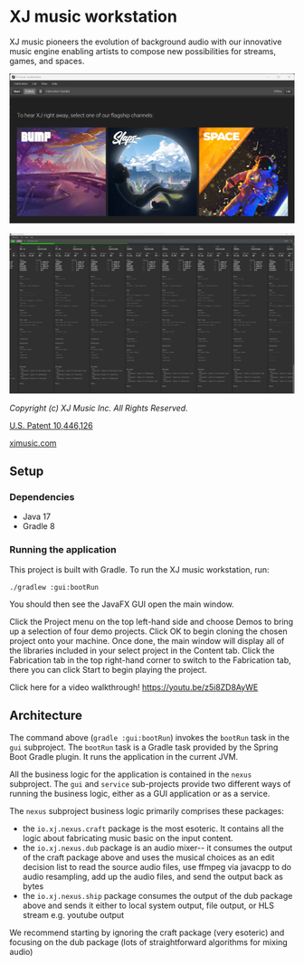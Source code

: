 # XJ music workstation

XJ music pioneers the evolution of background audio with our innovative music engine enabling artists to compose new
possibilities for streams, games, and spaces.

![Opening Demo Flagship Masthead - XJ music workstation](../.art/xjmusic-workstation-screenshot-demo.png)

![Live Fabrication Timeline - XJ music workstation](../.art/xjmusic-workstation-screenshot-fabrication.png)

*Copyright (c) XJ Music Inc. All Rights Reserved.*

[U.S. Patent 10,446,126](https://patents.google.com/patent/US10446126B1/)

[xjmusic.com](https://xjmusic.com)

## Setup

### Dependencies

* Java 17
* Gradle 8


### Running the application

This project is built with Gradle. To run the XJ music workstation, run:

```shell
./gradlew :gui:bootRun
```

You should then see the JavaFX GUI open the main window.

Click the Project menu on the top left-hand side and choose Demos to bring up a selection of four demo projects. Click OK to begin cloning the chosen project onto your machine. Once done, the main window will display all of the libraries included in your select project in the Content tab. Click the Fabrication tab in the top right-hand corner to switch to the Fabrication tab, there you can click Start to begin playing the project. 

Click here for a video walkthrough! https://youtu.be/z5i8ZD8AyWE

## Architecture

The command above (`gradle :gui:bootRun`) invokes the `bootRun` task in the `gui` subproject. The `bootRun` task is a
Gradle task provided by the Spring Boot Gradle plugin. It runs the application in the current JVM.

All the business logic for the application is contained in the `nexus` subproject. The `gui` and `service` sub-projects
provide two different ways of running the business logic, either as a GUI application or as a service.

The `nexus` subproject business logic primarily comprises these packages:

* the `io.xj.nexus.craft` package is the most esoteric. It contains all the logic about fabricating music basic on the
  input content.
* the `io.xj.nexus.dub` package is an audio mixer-- it consumes the output of the craft package above and uses the
  musical choices as an edit decision list to read the source audio files, use ffmpeg via javacpp to do audio
  resampling, add up the audio files, and send the output back as bytes
* the `io.xj.nexus.ship` package consumes the output of the dub package above and sends it either to local system
  output, file output, or HLS stream e.g. youtube output

We recommend starting by ignoring the craft package (very esoteric) and focusing on the dub package (lots of
straightforward algorithms for mixing audio)



